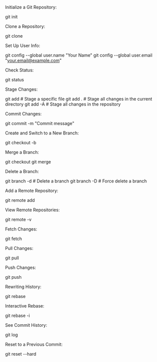 Initialize a Git Repository:

git init

Clone a Repository:

git clone <repository-url>

Set Up User Info:

git config --global user.name "Your Name"
git config --global user.email "your.email@example.com"

Check Status:

git status

Stage Changes:

git add <file>          # Stage a specific file
git add .               # Stage all changes in the current directory
git add -A              # Stage all changes in the repository

Commit Changes:

git commit -m "Commit message"

Create and Switch to a New Branch:

git checkout -b <new-branch-name>

Merge a Branch:

git checkout <target-branch>
git merge <source-branch>

Delete a Branch:

git branch -d <branch-name>  # Delete a branch
git branch -D <branch-name>  # Force delete a branch

Add a Remote Repository:

git remote add <remote-name> <remote-url>

View Remote Repositories:

git remote -v

Fetch Changes:

git fetch <remote-name>

Pull Changes:

git pull <remote-name> <branch-name>

Push Changes:

git push <remote-name> <branch-name>

Rewriting History:

git rebase <base-branch>

Interactive Rebase:

git rebase -i <base-branch>

See Commit History:

git log

Reset to a Previous Commit:

git reset --hard <commit-hash>